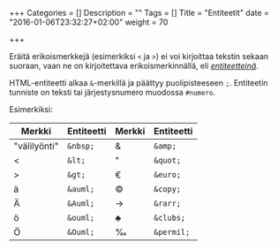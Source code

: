 +++
Categories = []
Description = ""
Tags = []
Title = "Entiteetit"
date = "2016-01-06T23:32:27+02:00"
weight = 70

+++

Eräitä erikoismerkkejä (esimerkiksi `<` ja `>`) ei voi kirjoittaa tekstin sekaan
suoraan, vaan ne on kirjoitettava erikoismerkinnällä, eli [*entiteetteinä*][Entiteetit].

HTML-entiteetti alkaa `&`-merkillä ja päättyy puolipisteeseen `;`. Entiteetin
tunniste on teksti tai järjestysnumero muodossa `#numero`.

Esimerkiksi:

| Merkki       | Entiteetti    | Merkki      | Entiteetti    |
|--------------|---------------|-------------|---------------|
| "välilyönti" | `&nbsp;`      | &           | `&amp;`       |
| <            | `&lt;`        | "           | `&quot;`      |
| >            | `&gt;`        | €           | `&euro;`      |
| ä            | `&auml;`      | &copy;      | `&copy;`      |
| Ä            | `&Auml;`      | &rarr;      | `&rarr;`      |
| ö            | `&ouml;`      | &clubs;     | `&clubs;`     |
| Ö            | `&Ouml;`      | &permil;    | `&permil;`    |


[Entiteetit]: http://www.w3schools.com/html/html_entities.asp "W3Schools:Entiteetit"